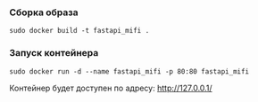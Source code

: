 ### Сборка образа

```
sudo docker build -t fastapi_mifi .
```

### Запуск контейнера

```
sudo docker run -d --name fastapi_mifi -p 80:80 fastapi_mifi
```

Контейнер будет доступен по адресу: http://127.0.0.1/